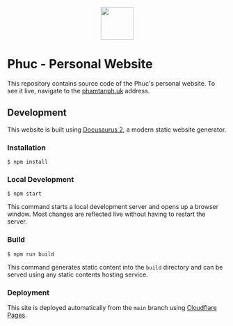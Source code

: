 <p align="center">
 <img src="https://raw.githubusercontent.com/pkosiec/website/main/static/img/logo.png" width="75">
</p>

# Phuc - Personal Website

This repository contains source code of the Phuc's personal website. To see it live, navigate to the [phamtanph.uk](https://phamtanph.uk) address.

## Development

This website is built using [Docusaurus 2](https://docusaurus.io/), a modern static website generator.

### Installation

```
$ npm install
```

### Local Development

```
$ npm start
```

This command starts a local development server and opens up a browser window. Most changes are reflected live without having to restart the server.

### Build

```
$ npm run build
```

This command generates static content into the `build` directory and can be served using any static contents hosting service.

### Deployment

This site is deployed automatically from the `main` branch using [Cloudflare Pages](https://pages.cloudflare.com/).
